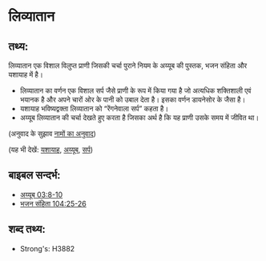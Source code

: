 # लिव्यातान #

## तथ्य: ##

लिव्यातान एक विशाल विलुप्त प्राणी जिसकी चर्चा पुराने नियम के अय्यूब की पुस्तक, भजन संहिता और यशायाह में है।

* लिव्यातान का वर्णन एक विशाल सर्प जैसे प्राणी के रूप में किया गया है जो अत्यधिक शक्तिशाली एवं भयानक है और अपने चारों ओर के पानी को उबाल देता है। इसका वर्णन डायनेसोर के जैसा है।
* यशायाह भविष्यद्वक्ता लिव्यातान को “रेंगनेवाला सर्प” कहता है।
* अय्यूब लिव्यातान की चर्चा देखते हुए करता है जिसका अर्थ है कि यह प्राणी उसके समय में जीवित था।

(अनुवाद के सुझाव [नामों का अनुवाद](rc://en/ta/man/translate/translate-names))

(यह भी देखें: [यशायाह](../names/isaiah.md), [अय्यूब](../names/job.md), [सर्प](../other/serpent.md))

## बाइबल सन्दर्भ: ##

* [अय्यूब 03:8-10](rc://en/tn/help/job/03/08)
* [भजन संहिता 104:25-26](rc://en/tn/help/psa/104/025)

## शब्द तथ्य: ##

* Strong's: H3882
